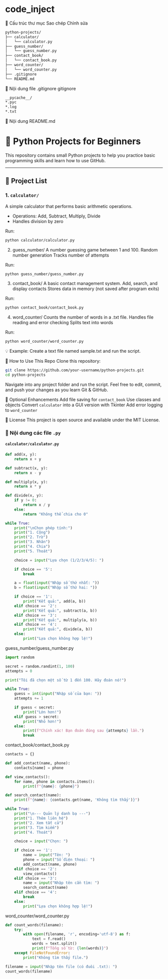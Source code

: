 # code_inject
📁 Cấu trúc thư mục
Sao chép
Chỉnh sửa
~~~bash
python-projects/
├── calculator/
│   └── calculator.py
├── guess_number/
│   └── guess_number.py
├── contact_book/
│   └── contact_book.py
├── word_counter/
│   └── word_counter.py
├── .gitignore
└── README.md
~~~
📄 Nội dung file .gitignore
gitignore
```bash
__pycache__/
*.pyc
*.log
*.txt
```
📄 Nội dung README.md
# 🐍 Python Projects for Beginners

This repository contains small Python projects to help you practice basic programming skills and learn how to use GitHub.

---

## 📂 Project List

### 1. `calculator/`
A simple calculator that performs basic arithmetic operations.
- Operations: Add, Subtract, Multiply, Divide
- Handles division by zero

Run:
```bash
python calculator/calculator.py
```
2. guess_number/
A number guessing game between 1 and 100.
Random number generation
Tracks number of attempts

Run:

```bash
python guess_number/guess_number.py
```
3. contact_book/
A basic contact management system.
Add, search, and display contacts
Stores data in memory (not saved after program exits)

Run:

```bash
python contact_book/contact_book.py
```
4. word_counter/
Counts the number of words in a .txt file.
Handles file reading and error checking
Splits text into words

Run:
```bash
python word_counter/word_counter.py
```
💡 Example:
Create a text file named sample.txt and run the script.

🚀 How to Use This Repo
Clone this repository:

```bash
git clone https://github.com/your-username/python-projects.git
cd python-projects
```
Navigate into any project folder and run the script.
Feel free to edit, commit, and push your changes as you learn Git & GitHub.

🧪 Optional Enhancements
Add file saving for ```contact_book```
Use classes and objects
Convert ```calculator``` into a GUI version with Tkinter
Add error logging to ```word_counter```

📝 License
This project is open source and available under the MIT License.

### 📄 Nội dung các file `.py`

#### `calculator/calculator.py`
```python
def add(x, y):
    return x + y

def subtract(x, y):
    return x - y

def multiply(x, y):
    return x * y

def divide(x, y):
    if y != 0:
        return x / y
    else:
        return "Không thể chia cho 0"

while True:
    print("\nChọn phép tính:")
    print("1. Cộng")
    print("2. Trừ")
    print("3. Nhân")
    print("4. Chia")
    print("5. Thoát")

    choice = input("Lựa chọn (1/2/3/4/5): ")

    if choice == '5':
        break

    a = float(input("Nhập số thứ nhất: "))
    b = float(input("Nhập số thứ hai: "))

    if choice == '1':
        print("Kết quả:", add(a, b))
    elif choice == '2':
        print("Kết quả:", subtract(a, b))
    elif choice == '3':
        print("Kết quả:", multiply(a, b))
    elif choice == '4':
        print("Kết quả:", divide(a, b))
    else:
        print("Lựa chọn không hợp lệ!")
```
guess_number/guess_number.py

```python
import random

secret = random.randint(1, 100)
attempts = 0

print("Tôi đã chọn một số từ 1 đến 100. Hãy đoán nó!")

while True:
    guess = int(input("Nhập số của bạn: "))
    attempts += 1

    if guess < secret:
        print("Lớn hơn!")
    elif guess > secret:
        print("Nhỏ hơn!")
    else:
        print(f"Chính xác! Bạn đoán đúng sau {attempts} lần.")
        break
```
contact_book/contact_book.py
```python
contacts = {}

def add_contact(name, phone):
    contacts[name] = phone

def view_contacts():
    for name, phone in contacts.items():
        print(f"{name}: {phone}")

def search_contact(name):
    print(f"{name}: {contacts.get(name, 'Không tìm thấy')}")

while True:
    print("\n--- Quản lý danh bạ ---")
    print("1. Thêm liên hệ")
    print("2. Xem tất cả")
    print("3. Tìm kiếm")
    print("4. Thoát")

    choice = input("Chọn: ")

    if choice == '1':
        name = input("Tên: ")
        phone = input("Số điện thoại: ")
        add_contact(name, phone)
    elif choice == '2':
        view_contacts()
    elif choice == '3':
        name = input("Nhập tên cần tìm: ")
        search_contact(name)
    elif choice == '4':
        break
    else:
        print("Lựa chọn không hợp lệ!")
```
word_counter/word_counter.py
```python
def count_words(filename):
    try:
        with open(filename, 'r', encoding='utf-8') as f:
            text = f.read()
            words = text.split()
            print(f"Tổng số từ: {len(words)}")
    except FileNotFoundError:
        print("Không tìm thấy file.")

filename = input("Nhập tên file (có đuôi .txt): ")
count_words(filename)
```
